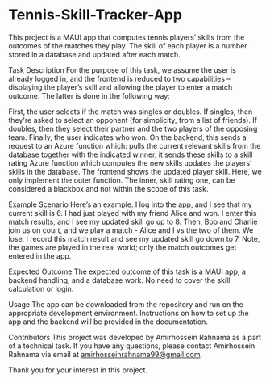 # Tennis-Skill-Tracker-App

This project is a MAUI app that computes tennis players’ skills from the outcomes of the matches they play. The skill of each player is a number stored in a database and updated after each match.

Task Description
For the purpose of this task, we assume the user is already logged in, and the frontend is reduced to two capabilities – displaying the player’s skill and allowing the player to enter a match outcome. The latter is done in the following way:

First, the user selects if the match was singles or doubles. If singles, then they're asked to select an opponent (for simplicity, from a list of friends). If doubles, then they select their partner and the two players of the opposing team.
Finally, the user indicates who won. On the backend, this sends a request to an Azure function which:
pulls the current relevant skills from the database
together with the indicated winner, it sends these skills to a skill rating Azure function which computes the new skills
updates the players’ skills in the database. The frontend shows the updated player skill.
Here, we only implement the outer function. The inner, skill rating one, can be considered a blackbox and not within the scope of this task.

Example Scenario
Here’s an example: I log into the app, and I see that my current skill is 6. I had just played with my friend Alice and won. I enter this match results, and I see my updated skill go up to 8. Then, Bob and Charlie join us on court, and we play a match - Alice and I vs the two of them. We lose. I record this match result and see my updated skill go down to 7. Note, the games are played in the real world; only the match outcomes get entered in the app.

Expected Outcome
The expected outcome of this task is a MAUI app, a backend handling, and a database work. No need to cover the skill calculation or login.

Usage
The app can be downloaded from the repository and run on the appropriate development environment. Instructions on how to set up the app and the backend will be provided in the documentation.

Contributors
This project was developed by Amirhossein Rahnama as a part of a technical task. If you have any questions, please contact Amirhossein Rahnama via email at amirhosseinrahnama99@gmail.com.

Thank you for your interest in this project.
